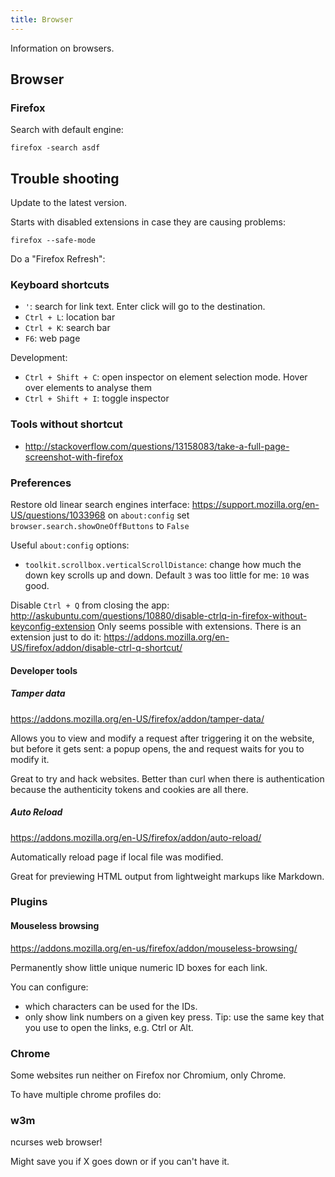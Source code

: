 ```yaml
---
title: Browser
---
```


Information on browsers.

## Browser

### Firefox

Search with default engine:

    firefox -search asdf

## Trouble shooting

Update to the latest version.

Starts with disabled extensions in case they are causing problems:

    firefox --safe-mode

Do a "Firefox Refresh":

### Keyboard shortcuts

- `'`: search for link text. Enter click will go to the destination.
- `Ctrl + L`: location bar
- `Ctrl + K`: search bar
- `F6`: web page

Development:

- `Ctrl + Shift + C`: open inspector on element selection mode. Hover over elements to analyse them
- `Ctrl + Shift + I`: toggle inspector

### Tools without shortcut

-   <http://stackoverflow.com/questions/13158083/take-a-full-page-screenshot-with-firefox>

### Preferences

Restore old linear search engines interface: <https://support.mozilla.org/en-US/questions/1033968> on `about:config` set `browser.search.showOneOffButtons` to `False`

Useful `about:config` options:

- `toolkit.scrollbox.verticalScrollDistance`: change how much the down key scrolls up and down. Default `3` was too little for me: `10` was good.

Disable `Ctrl + Q` from closing the app: <http://askubuntu.com/questions/10880/disable-ctrlq-in-firefox-without-keyconfig-extension> Only seems possible with extensions. There is an extension just to do it: <https://addons.mozilla.org/en-US/firefox/addon/disable-ctrl-q-shortcut/>

#### Developer tools

##### Tamper data

<https://addons.mozilla.org/en-US/firefox/addon/tamper-data/>

Allows you to view and modify a request after triggering it on the website, but before it gets sent: a popup opens, the and request waits for you to modify it.

Great to try and hack websites. Better than curl when there is authentication because the authenticity tokens and cookies are all there.

##### Auto Reload

<https://addons.mozilla.org/en-US/firefox/addon/auto-reload/>

Automatically reload page if local file was modified.

Great for previewing HTML output from lightweight markups like Markdown.

### Plugins

#### Mouseless browsing

<https://addons.mozilla.org/en-us/firefox/addon/mouseless-browsing/>

Permanently show little unique numeric ID boxes for each link.

You can configure:

- which characters can be used for the IDs.
- only show link numbers on a given key press. Tip: use the same key that you use to open the links, e.g. Ctrl or Alt.

### Chrome

Some websites run neither on Firefox nor Chromium, only Chrome.

To have multiple chrome profiles do:

### w3m

ncurses web browser!

Might save you if X goes down or if you can't have it.
